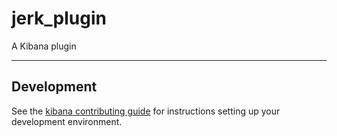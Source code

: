 # jerk_plugin

A Kibana plugin

---

## Development

See the [kibana contributing guide](https://github.com/elastic/kibana/blob/master/CONTRIBUTING.md) for instructions setting up your development environment.
